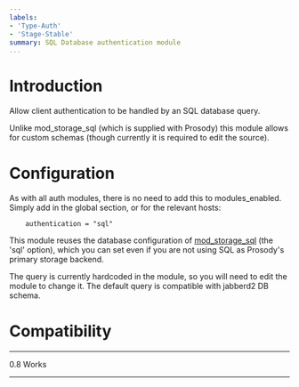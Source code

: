 ```yaml
---
labels:
- 'Type-Auth'
- 'Stage-Stable'
summary: SQL Database authentication module
...
```


Introduction
============

Allow client authentication to be handled by an SQL database query.

Unlike mod\_storage\_sql (which is supplied with Prosody) this module
allows for custom schemas (though currently it is required to edit the
source).

Configuration
=============

As with all auth modules, there is no need to add this to
modules\_enabled. Simply add in the global section, or for the relevant
hosts:

        authentication = "sql"

This module reuses the database configuration of
[mod\_storage\_sql](http://prosody.im/doc/modules/mod_storage_sql) (the
'sql' option), which you can set even if you are not using SQL as
Prosody's primary storage backend.

The query is currently hardcoded in the module, so you will need to edit
the module to change it. The default query is compatible with jabberd2
DB schema.

Compatibility
=============

  ----- -------
  0.8   Works
  ----- -------
